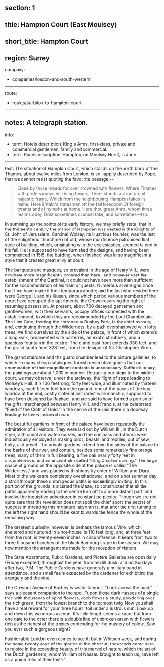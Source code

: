 section: 1
----
title: Hampton Court (East Moulsey)
----
short_title: Hampton Court
----
region: Surrey
----
company:
- companies/london-and-south-western
----
route:
- routes/surbiton-to-hampton-court
----
notes: A telegraph station.
----
info:
- term: Hotels
  description: King's Arms, first-class, private and commercial gentlemen, family and commercial.
- term: Races
  description: Hampton, on Moulsey Hurst, in June.
----
text: The situation of Hampton Court, which stands on the north bank of the Thames, about twelve miles from London, is so happily described by Pope, that we cannot resist quoting the favourite passage:--

> Close by those meads for over crowned with flowers,
> Where Thames with pride surveys his rising towers,
> There stands a structure of majestic frame,
> Which from the neighbouring Hampton takes its name;
> Here Britain's statesmen oft the fall foredoom
> Of foreign tyrants and of nymphs at home;
> Here thou great Anna, whom three realms obey,
> Dost sometimes counsel take, and sometimes—tea.

In summing up the points of its early history, we may briefly state, that in the thirteenth century the manor of Hampden was vested in the Knights of St. John of Jerusalem. Cardinal Wolsey, its illustrious founder, was the last of the enlightend churchmen of old, whose munificence patronised that style of building, which, originating with the ecclesiastics, seemed to end in his fall. He is supposed to have furnished the designs, and having been commenced in 1515, the building, when finished, was in so magnificent a style that it created great envy at court.

The banquets and masques, so prevalent in the age of Henry VIII., were nowhere more magnificently ordered than here ; and however vast the establishment of the Cardinal, it could not have been more than sufficient for the accommodation of his train or guests. Numerous sovereigns since that time have made it their temporary abode; and the last who resided here were George II. and his Queen, since which period various members of the court have occupied the apartments, the Crown reserving tho right of resuming possession. At present, about 700 decayed gentlemen and gentlewomen, with their servants, occupy offices connected with the establishment, to which they are recommended by the Lord Chamberlain. The Lion Gate, fronting the entrance to Bushey Park, is the chief avenue; and, continuing through the Wilderness, by a path overshadowed with lofty trees, we find ourselves by the side of the palace, in front of which extends a long walk, ornamented with parterres, an exotic shrubbery, and a spacious fountain in the centre. The grand east front extends 330 feet, and the grand south front 328 feet, from the designs of Sir Christopher Wren.

The grand staircase and the guard chamber lead to the picture galleries, to which so many cheap catalogues furnish descriptive guides that our enumeration of their magnificent contents is unnecessary. Suffice it to say, the paintings are about 1,000 in number. Retracing our steps to the middle court, we may observe, under the archway, the flight of steps leading to Wolsey's Hall. It is 106 feet long, forty feet wide, and illuminated by thirteen windows, each fifteen feet from the ground, one of the panes of the bay window at the end, costly material and rarest workmanship, supposed to have been designed by Raphael, and are said to have formed a portion of the gifts interchanged between Henry VIII. and Francis, at the celebrated "Field of the Cloth of Gold." In the centre of the dais there is a doorway leading- to the withdrawal room.

The beautiful gardens in front of the palace have been repeatedly the admiration of all visitors. They were laid out by William III., in the Dutch style, with canal and watercourses, and the compass and shears were industriously employed is making birds, beasts, and reptiles, out of yew, holly, and privet. The private gardens extend from the sides of the palace to the banks of the river, and contain, besides some remarkably fine orange trees, many of them in full bearing, a fine oak nearly forty feet in circumference, and an ancient elm called "King Charles's swing." The large space of ground on the opposite side of the palace is called "The Wilderness," and was planted with shrubs by order of William and Diary. Most of the walks are completely overshadowed, and on a hot summer day a stroll through these umbrageous paths is exceedingly inviting. In this portion of the grounds is situated the Maze, so constructed that all the paths apparently leading to the centre turn off to a more distant part, and involve the inquisitive adventurer in constant perplexity. Though we are riot quite sure that the revelation does not spoil the chief sport, the secret of success in threading this miniature labyrinth is, that after the first turning to the left the right hand should be kept to wards the fence the whole of the remaining way.

The greatest curiosity, however, is perhaps the famous Vine, which, sheltered and nurtured in a hot-house, is 110 feet long, and, at three feet from the root, is twenty-seven inches in circumference. It bears from two to three thousand bunches of the black Hamburg grape in the season. We may now mention the arrangements made for the reception of visitors.

The State Apartments, Public Gardens, and Picture Galleries are open daily (Friday excepted) throughout the year, from ten till dusk; and on Sundays after two, P.M. The Public Gardens have generally a military band in attendance, and a small fee is expected by the gardener for exhibiting the orangery and the vine.

The Chesnut Avenue of Bushey is world-famous. "Look across the road," says a pleasant companion to the spot, "upon those dark masses of a single tree with thousands of spiral flowers, each flower a study, powdering over the rich green, from the lowest branch to the topmost twig. Now you shall have a real reward for your three hours' toil under a lustrous sun. Look up and down this wondrous avenue. It's mile length seems a span; but from one gate to the other there is a double line of unbroken green with flowers rich as the richest of the tropics contending for the mastery of colour. Saw you ever such a gorgeous sight?

Fashionable London even comes to see it; but in Whitsun week, and during the some twenty days of the glories of the chesnut, thousands come here to rejoice in the exceeding beauty of this marvel of nature, which the art of the Dutch gardeners, whom William of Nassau brought to teach us, have left as a proud relic of their taste."
